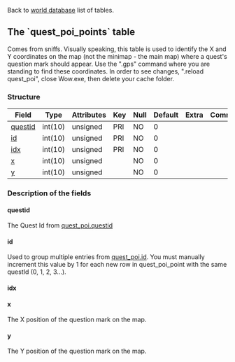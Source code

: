 Back to [world database](mangosdb_struct) list of tables.

The \`quest\_poi\_points\` table
--------------------------------

Comes from sniffs. Visually speaking, this table is used to identify the X and Y coordinates on the map (not the minimap - the main map) where a quest's question mark should appear. Use the ".gps" command where you are standing to find these coordinates. In order to see changes, ".reload quest\_poi", close Wow.exe, then delete your cache folder.

### Structure

| **Field**                           | **Type** | **Attributes** | **Key** | **Null** | **Default** | **Extra** | **Comment** |
|-------------------------------------|----------|----------------|---------|----------|-------------|-----------|-------------|
| [questid](Quest_poi_points#questid) | int(10)  | unsigned       | PRI     | NO       | 0           |           |             |
| [id](Quest_poi_points#id)           | int(10)  | unsigned       | PRI     | NO       | 0           |           |             |
| [idx](Quest_poi_points#idx)         | int(10)  | unsigned       | PRI     | NO       | 0           |           |             |
| [x](Quest_poi_points#x)             | int(10)  | unsigned       |         | NO       | 0           |           |             |
| [y](Quest_poi_points#y)             | int(10)  | unsigned       |         | NO       | 0           |           |             |

### Description of the fields

#### questid

The Quest Id from [quest\_poi.questid](Quest_poi#questid)

#### id

Used to group multiple entries from [quest\_poi.id](Quest_poi#id). You must manually increment this value by 1 for each new row in quest\_poi\_point with the same questId (0, 1, 2, 3...).

#### idx

#### x

The X position of the question mark on the map.

#### y

The Y position of the question mark on the map.
